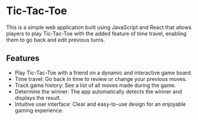 # Tic-Tac-Toe
This is a simple web application built using JavaScript and React that allows players to play Tic-Tac-Toe with the added feature of time travel, enabling them to go back and edit previous turns.

## Features
* Play Tic-Tac-Toe with a friend on a dynamic and interactive game board.
* Time travel: Go back in time to review or change your previous moves.
* Track game history: See a list of all moves made during the game.
* Determine the winner: The app automatically detects the winner and displays the result.
* Intuitive user interface: Clear and easy-to-use design for an enjoyable gaming experience.
